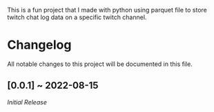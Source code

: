 This is a fun project that I made with python using parquet file to store twitch chat log data on a specific twitch channel.

# Changelog
All notable changes to this project will be documented in this file.

## [0.0.1] ~ 2022-08-15
*Initial Release*

